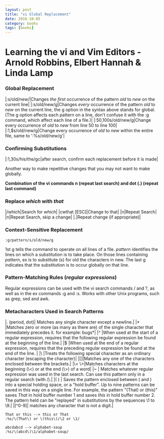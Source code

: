 ```yaml
---
layout: post
title: "vi Global Replacement"
date: 2016-10-05
category: books
tags: [books]
---
```

# Learning the vi and Vim Editors - Arnold Robbins, Elbert Hannah & Linda Lamp

### Global Replacement

|:s/old/new/|Changes *the first* occurrence of the pattern *old* to *new* on the current line|
|:s/old/new/g|Changes *every* occurrence of the pattern *old* to *new* on the current line, the g option in the syntax above stands for global.(The g option affects each pattern on a line, don't confuse it with the :g command, which affect each line of a file.)|
|:50,100s/old/new/g|Change every occurrence of *old* to *new* from line 50 to line 100|
|:1,$s/old/new/g|Change every occurrence of *old* to *new* within the entire file, same to ':%s/old/new/g'|

### Confirming Substitutions

|:1,30s/his/the/gc|after search, confirm each replacement before it is made|

Another way to make repetitive changes that you may not want to make globally.

**Combination of the vi commands n (repeat last search) and dot (.) (repeat last command)**

### Replace *which* with *that* 

|/which|Search for *which*|
|cwthat [ESC]|Change to that|
|n|Repeat Search|
|n|Repeat Search, skip a change|
|.|Repeat change (if appropriate)|

### Context-Sensitive Replacement

    :g/pattern/s/old/new/g

1st g tells the command to operate on all lines of a file. 
*pattern* identifies the lines on which a substitution is to take place.
On those lines containing *pattern*, ex is to substitute (s) for old the characters in new.
The last g indicates that the substitution is to occur globally on that line.

### Pattern-Matching Rules (*regular expressions*)

Regular expressions can be used with the vi search commands / and ?, as well as in the ex commands :g and :s.
Works with other Unix programs, such as grep, sed and awk.

### Metacharacters Used in Search Patterns
|. (period, dot)| Matches any single character except a newline.|
|* |Matches zero or more (as many as there are) of the single character that immediately precedes it. for example: bugs*|
|^ |When used at the start of a regular expression, requires that the following regular expression be found at the beginning of the line.|
|$ |When used at the end of a regular expression, requires that the preceding regular expression be found at the end of the line. |
|\ |Treats the following special character as an ordinary character (escaping the character)|
|[]|Matches any one of the characters enclosed between the brackets.|
|\\< \\>|Matches characters at the beginning (\\<) or at the end (\\>) of a word|
|~ | Matches whatever regular expression was used in the last search. Can use this pattern only in a regular search (with /).|
|\( \) | Saves the pattern enclosed between \( and \) into a special holding space, or a "hold buffer". 
Up to nine patterns can be saved in this way on a single line. 
For example, the pattern "\(That) or \(this\)" saves *That* in hold buffer number 1 and saves *this* in hold buffer number 2. 
The pattern held can be "replayed" in substitutions by the sequences \1 to \9.|
|[^0-9]| matches any character that is not a digit.|

    That or this --> this or That
    :%s/\(That\) or \(this\)/\2 or \1/

    abcdabcd --> alphabet-soup
    :%s/\(abcd\)\1/alphabet-soup/

